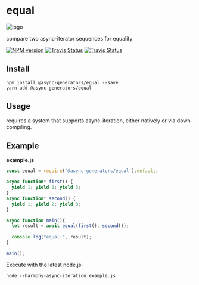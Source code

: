 # equal
![logo](https://avatars1.githubusercontent.com/u/31987273?v=4&s=100)

compare two async-iterator sequences for equality

[![NPM version][npm-image]][npm-url]
[![Travis Status][travis-image]][travis-url]
[![Travis Status][codecov-image]][codecov-url]

## Install

```
npm install @async-generators/equal --save
yarn add @async-generators/equal
```

## Usage

requires a system that supports async-iteration, either natively or via down-compiling.  

## Example

**example.js**
```js
const equal = require('@async-generators/equal').default;

async function* first() {
  yield 1; yield 2; yield 3;
}
async function* second() {
  yield 1; yield 2; yield 3;
}

async function main(){
  let result = await equal(first(), second());
  
  console.log("equal:", result);
}

main();
```

Execute with the latest node.js: 

```
node --harmony-async-iteration example.js
```

[npm-url]: https://npmjs.org/package/@async-generators/equal
[npm-image]: https://img.shields.io/npm/v/@async-generators/equal.svg
[npm-downloads]: https://img.shields.io/npm/dm/@async-generators/equal.svg
[travis-url]: https://travis-ci.org/async-generators/equal
[travis-image]: https://img.shields.io/travis/async-generators/equal/master.svg
[codecov-url]: https://codecov.io/gh/async-generators/equal
[codecov-image]: https://codecov.io/gh/async-generators/equal/branch/master/graph/badge.svg
